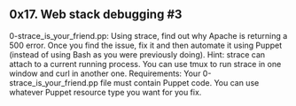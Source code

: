 ## 0x17. Web stack debugging #3


0-strace_is_your_friend.pp: Using strace, find out why Apache is returning a 500 error. Once you find the issue, fix it and then automate it using Puppet (instead of using Bash as you were previously doing).
Hint:
strace can attach to a current running process.
You can use tmux to run strace in one window and curl in another one.
Requirements:
Your 0-strace_is_your_friend.pp file must contain Puppet code.
You can use whatever Puppet resource type you want for you fix.
